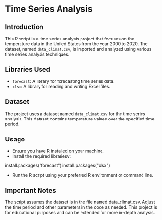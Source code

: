 # Time Series Analysis 

## Introduction

This R script is a time series analysis project that focuses on the temperature data in the United States from the year 2000 to 2020. The dataset, named `data_climat.csv`, is imported and analyzed using various time series analysis techniques.

## Libraries Used

- `forecast`: A library for forecasting time series data.
- `xlsx`: A library for reading and writing Excel files.

## Dataset

The project uses a dataset named `data_climat.csv` for the time series analysis. This dataset contains temperature values over the specified time period.

## Usage

- Ensure you have R installed on your machine.
- Install the required librariesv:

install.packages("forecast")
install.packages("xlsx")

- Run the R script using your preferred R environment or command line.

## Important Notes

The script assumes the dataset is in the file named data_climat.csv.
Adjust the time period and other parameters in the code as needed.
This project is for educational purposes and can be extended for more in-depth analysis.
